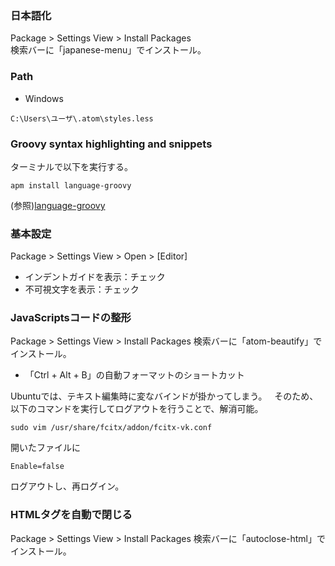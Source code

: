 ### 日本語化
Package > Settings View > Install Packages  
検索バーに「japanese-menu」でインストール。

### Path

* Windows
```
C:\Users\ユーザ\.atom\styles.less
```
### Groovy syntax highlighting and snippets
ターミナルで以下を実行する。

```shell
apm install language-groovy
```
(参照)[language-groovy](https://atom.io/packages/language-groovy)

### 基本設定
Package > Settings View > Open > [Editor]
- インデントガイドを表示：チェック
- 不可視文字を表示：チェック

### JavaScriptsコードの整形
Package > Settings View > Install Packages
検索バーに「atom-beautify」でインストール。

* 「Ctrl + Alt + B」の自動フォーマットのショートカット

Ubuntuでは、テキスト編集時に変なバインドが掛かってしまう。  
そのため、以下のコマンドを実行してログアウトを行うことで、解消可能。

```
sudo vim /usr/share/fcitx/addon/fcitx-vk.conf 
```

開いたファイルに
```
Enable=false 
```

ログアウトし、再ログイン。

### HTMLタグを自動で閉じる
Package > Settings View > Install Packages
検索バーに「autoclose-html」でインストール。
